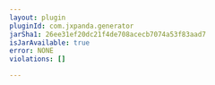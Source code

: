 ```yaml
---
layout: plugin
pluginId: com.jxpanda.generator
jarSha1: 26ee31ef20dc21f4de708acecb7074a53f83aad7
isJarAvailable: true
error: NONE
violations: []

---
```

